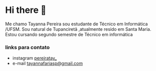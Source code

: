 # Hi there 👋
   Me chamo Tayanna Pereira sou estudante de Técnico em Informática /UFSM.
Sou natural de Tupanciretã ,atualmente resido em Santa Maria.
Estou cursando segundo semestre de Técnico em informática 




### links para contato 
- instagram [pereiratay_](https://instagram.com)
- e-mail tayannafariasp@gmail.com

